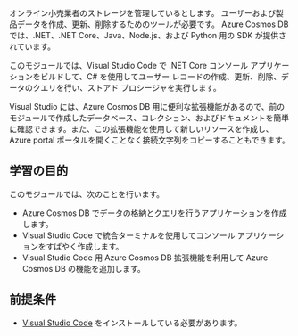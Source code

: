 オンライン小売業者のストレージを管理しているとします。 ユーザーおよび製品データを作成、更新、削除するためのツールが必要です。 Azure Cosmos DB では、.NET、.NET Core、Java、Node.js、および Python 用の SDK が提供されています。

このモジュールでは、Visual Studio Code で .NET Core コンソール アプリケーションをビルドして、C# を使用してユーザー レコードの作成、更新、削除、データのクエリを行い、ストアド プロシージャを実行します。

Visual Studio には、Azure Cosmos DB 用に便利な拡張機能があるので、前のモジュールで作成したデータベース、コレクション、およびドキュメントを簡単に確認できます。また、この拡張機能を使用して新しいリソースを作成し、Azure portal ポータルを開くことなく接続文字列をコピーすることもできます。

## <a name="learning-objectives"></a>学習の目的

このモジュールでは、次のことを行います。  

- Azure Cosmos DB でデータの格納とクエリを行うアプリケーションを作成します。
- Visual Studio Code で統合ターミナルを使用してコンソール アプリケーションをすばやく作成します。
- Visual Studio Code 用 Azure Cosmos DB 拡張機能を利用して Azure Cosmos DB の機能を追加します。

## <a name="prerequisites"></a>前提条件

- [Visual Studio Code](https://code.visualstudio.com/) をインストールしている必要があります。